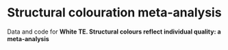 # Structural colouration meta-analysis

Data and code for **White TE. Structural colours reflect individual quality: a meta-analysis**